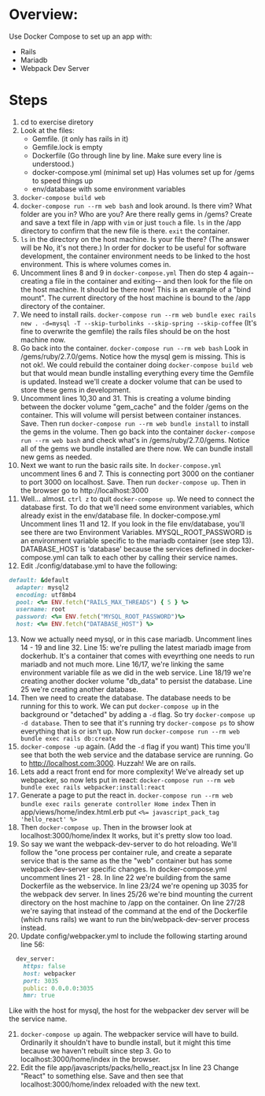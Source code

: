 # Overview:
Use Docker Compose to set up an app with:
* Rails
* Mariadb
* Webpack Dev Server

# Steps
1. cd to exercise diretory
2. Look at the files:
   * Gemfile. (it only has rails in it)
   * Gemfile.lock is empty
   * Dockerfile (Go through line by line. Make sure every line is understood.)
   * docker-compose.yml (minimal set up) Has volumes set up for /gems to speed things up
   * env/database with some environment variables
3. `docker-compose build web`
4. `docker-compose run --rm web bash` and look around. Is there vim? What folder are you in? Who are you? Are there really gems in /gems? Create and save a text file in /app with `vim` or just `touch` a file. `ls` in the /app directory to confirm that the new file is there. `exit` the container.
5. `ls` in the directory on the host machine. Is your file there? (The answer will be No, it's not there.) In order for docker to be useful for software development, the container environment needs to be linked to the host environment. This is where volumes comes in.
6. Uncomment lines 8 and 9 in `docker-compose.yml` Then do step 4 again--creating a file in the container and exiting-- and then look for the file on the host machine. It should be there now! This is an example of a "bind mount". The current directory of the host machine is bound to the /app directory of the container. 
7. We need to install rails. `docker-compose run --rm web bundle exec rails new . -d=mysql -T --skip-turbolinks --skip-spring --skip-coffee` (It's fine to overwrite the gemfile) the rails files should be on the host machine now.
8. Go back into the container. `docker-compose run --rm web bash` Look in /gems/ruby/2.7.0/gems. Notice how the mysql gem is missing. This is not ok!. We could rebuild the container doing `docker-compose build web` but that would mean bundle installing everything every time the Gemfile is updated. Instead we'll create a docker volume that can be used to store these gems in development.
9. Uncomment lines 10,30 and 31. This is creating a volume binding between the docker volume "gem_cache" and the folder /gems on the container. This will volume will persist between container instances. Save. Then run `docker-compose run --rm web bundle install` to install the gems in the volume. Then go back into the container `docker-compose run --rm web bash` and check what's in /gems/ruby/2.7.0/gems. Notice all of the gems we bundle installed are there now. We can bundle install new gems as needed. 
10. Next we want to run the basic rails site. In `docker-compose.yml` uncomment lines 6 and 7. This is connecting port 3000 on the contianer to port 3000 on localhost. Save. Then run `docker-compose up`. Then in the browser go to http://localhost:3000
11. Well... almost. `ctrl z` to quit `docker-compose up`. We need to connect the database first. To do that we'll need some environment variables, which already exist in the env/database file. In docker-compose.yml Uncomment lines 11 and 12. If you look in the file env/database, you'll see there are two Environment Variables. MYSQL_ROOT_PASSWORD is an environment variable specific to the mariadb container (see step 13). DATABASE_HOST is 'database' because the services defined in docker-compose.yml can talk to each other by calling their service names. 
12. Edit ./config/database.yml to have the following:
```ruby
default: &default
  adapter: mysql2
  encoding: utf8mb4
  pool: <%= ENV.fetch("RAILS_MAX_THREADS") { 5 } %>
  username: root
  password: <%= ENV.fetch("MYSQL_ROOT_PASSWORD")%>
  host: <%= ENV.fetch("DATABASE_HOST") %>
```
13. Now we actually need mysql, or in this case mariadb. Uncomment lines 14 - 19 and line 32. Line 15: we're pulling the latest mariadb image from dockerhub. It's a container that comes with eveyrthing one needs to run mariadb and not much more. Line 16/17, we're linking the same environment variable file as we did in the web service. Line 18/19 we're creating another docker volume "db_data" to persist the database. Line 25 we're creating another database.   
14. Then we need to create the database. The database needs to be running for this to work. We can put `docker-compose up` in the background or "detached" by adding a `-d` flag. So try `docker-compose up -d database`. Then to see that it's running try `docker-compose ps` to show everything that is or isn't up.
Now run `docker-compose run --rm web bundle exec rails db:create`
15. `docker-compose -up` again. (Add the `-d` flag if you want) This time you'll see that both the web service and the database service are running. Go to http://localhost.com:3000. Huzzah! We are on rails.
16. Lets add a react front end for more complexity! We've already set up webpacker, so now lets put in react: `docker-compose run --rm web bundle exec rails webpacker:install:react`
17. Generate a page to put the react in. `docker-compose run --rm web bundle exec rails generate controller Home index`
Then in app/views/home/index.html.erb put `<%= javascript_pack_tag 'hello_react' %>`
18. Then `docker-compose up`. Then in the browser look at localhost:3000/home/index It works, but it's pretty slow too load.
19. So say we want the webpack-dev-server to do hot reloading. We'll follow the "one process per container rule, and create a separate service that is the same as the the "web" container but has some webpack-dev-server specific changes. In docker-compose.yml uncomment lines 21 - 28. In line 22 we're building from the same Dockerfile as the webservice. In line 23/24 we're opening up 3035 for the webpack dev server. In lines 25/26 we're bind mounting the current directory on the host machine to /app on the container. On line 27/28 we're saying that instead of the command at the end of the Dockerfile (which runs rails) we want to run the bin/webpack-dev-server process instead.
20. Update config/webpacker.yml to include the following starting around line 56:
```ruby
  dev_server:
    https: false
    host: webpacker
    port: 3035
    public: 0.0.0.0:3035
    hmr: true
```
Like with the host for mysql, the host for the webpacker dev server will be the service name. 

21. `docker-compose up` again. The webpacker service will have to build. Ordinarily it shouldn't have to bundle install, but it might this time because we haven't rebuilt since step 3. Go to localhost:3000/home/index in the browser. 
22. Edit the file app/javascripts/packs/hello_react.jsx In line 23 Change "React" to something else. Save and then see that localhost:3000/home/index reloaded with the new text.

